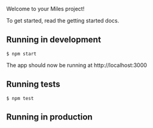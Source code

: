 Welcome to your Miles project!

To get started, read the getting started docs.

## Running in development

    $ npm start

The app should now be running at http://localhost:3000

## Running tests

    $ npm test

## Running in production
